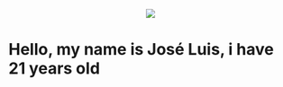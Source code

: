 <p align="center"><img src="https://j.gifs.com/ywr17Y.gif"/></p>

<h1 aling="center"> Hello, my name is José Luis, i have 21 years old </h1>


